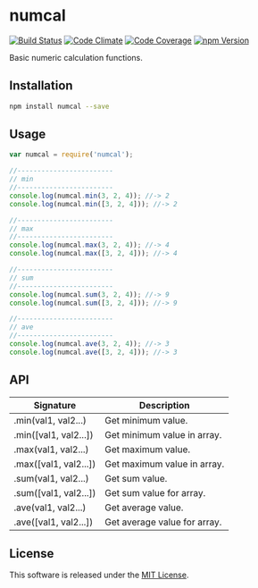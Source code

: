 numcal
==========

<!-- Badge Start -->
<a name="badges"></a>

[![Build Status][bd_travis_shield_url]][bd_travis_url]
[![Code Climate][bd_codeclimate_shield_url]][bd_codeclimate_url]
[![Code Coverage][bd_codeclimate_coverage_shield_url]][bd_codeclimate_url]
[![npm Version][bd_npm_shield_url]][bd_npm_url]

[bd_repo_url]: https://github.com/okunishinishi/node-numcal
[bd_travis_url]: http://travis-ci.org/okunishinishi/node-numcal
[bd_travis_shield_url]: http://img.shields.io/travis/okunishinishi/node-numcal.svg?style=flat
[bd_license_url]: https://github.com/okunishinishi/node-numcal/blob/master/LICENSE
[bd_codeclimate_url]: http://codeclimate.com/github/okunishinishi/node-numcal
[bd_codeclimate_shield_url]: http://img.shields.io/codeclimate/github/okunishinishi/node-numcal.svg?style=flat
[bd_codeclimate_coverage_shield_url]: http://img.shields.io/codeclimate/coverage/github/okunishinishi/node-numcal.svg?style=flat
[bd_gemnasium_url]: https://gemnasium.com/okunishinishi/node-numcal
[bd_gemnasium_shield_url]: https://gemnasium.com/okunishinishi/node-numcal.svg
[bd_npm_url]: http://www.npmjs.org/package/numcal
[bd_npm_shield_url]: http://img.shields.io/npm/v/numcal.svg?style=flat

<!-- Badge End -->


<!-- Description Start -->
<a name="description"></a>

Basic numeric calculation functions.

<!-- Description End -->




<!-- Sections Start -->
<a name="sections"></a>

<!-- Section from "docs/readme/01.Installation.md.hbs" Start -->

<a name="section-docs-readme-01-installation-md"></a>
Installation
-----

```bash
npm install numcal --save
```
<!-- Section from "docs/readme/01.Installation.md.hbs" End -->

<!-- Section from "docs/readme/02.Usage.md.hbs" Start -->

<a name="section-docs-readme-02-usage-md"></a>
Usage
-----

```javascript
var numcal = require('numcal');

//------------------------
// min
//------------------------
console.log(numcal.min(3, 2, 4)); //-> 2
console.log(numcal.min([3, 2, 4])); //-> 2

//------------------------
// max
//------------------------
console.log(numcal.max(3, 2, 4)); //-> 4
console.log(numcal.max([3, 2, 4])); //-> 4

//------------------------
// sum
//------------------------
console.log(numcal.sum(3, 2, 4)); //-> 9
console.log(numcal.sum([3, 2, 4])); //-> 9

//------------------------
// ave
//------------------------
console.log(numcal.ave(3, 2, 4)); //-> 3
console.log(numcal.ave([3, 2, 4])); //-> 3


````

<!-- Section from "docs/readme/02.Usage.md.hbs" End -->

<!-- Section from "docs/readme/03.API.md.hbs" Start -->

<a name="section-docs-readme-03-a-p-i-md"></a>
API
---

| Signature | Description |
| --------- | ----------- |
| .min(val1, val2...) | Get minimum value. |
| .min([val1, val2...]) | Get minimum value in array. |
| .max(val1, val2...) | Get maximum value. |
| .max([val1, val2...]) | Get maximum value in array. |
| .sum(val1, val2...) | Get sum value. |
| .sum([val1, val2...]) | Get sum  value for array. |
| .ave(val1, val2...) | Get average value. |
| .ave([val1, val2...]) | Get average  value for array. |

<!-- Section from "docs/readme/03.API.md.hbs" End -->


<!-- Sections Start -->


<!-- LICENSE Start -->
<a name="license"></a>

License
-------
This software is released under the [MIT License](https://github.com/okunishinishi/node-numcal/blob/master/LICENSE).

<!-- LICENSE End -->



